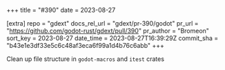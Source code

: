 +++
title = "#390"
date = 2023-08-27

[extra]
repo = "gdext"
docs_rel_url = "gdext/pr-390/godot"
pr_url = "https://github.com/godot-rust/gdext/pull/390"
pr_author = "Bromeon"
sort_key = 2023-08-27
date_time = 2023-08-27T16:39:29Z
commit_sha = "b43e1e3df33e5c6c48af3eca6f99a1d4b76c6abb"
+++

Clean up file structure in `godot-macros` and `itest` crates
